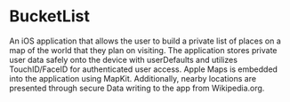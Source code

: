 # BucketList
An iOS application that allows the user to build a private list of places on a map of the world that they plan on visiting. The application stores private user data safely onto the device with userDefaults and utilizes TouchID/FaceID for authenticated user access. Apple Maps is embedded into the application using MapKit. Additionally, nearby locations are presented through secure Data writing to the app from Wikipedia.org.
